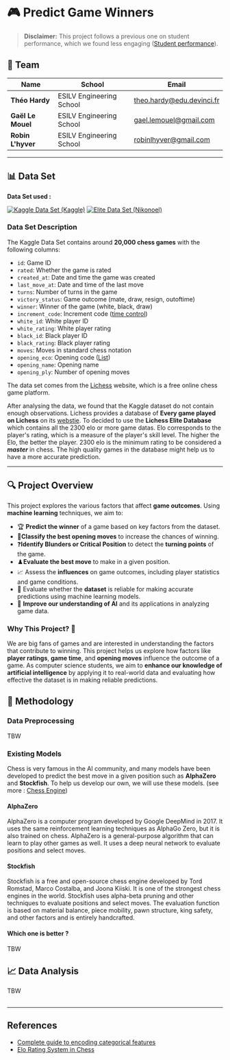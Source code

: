# 🎮 Predict Game Winners
> **Disclaimer:** This project follows a previous one on student performance, which we found less engaging ([Student performance](Data%20Analysis)).

## 👥 Team

| Name             | School                   | Email                        |
|------------------|--------------------------|------------------------------|
| **Théo Hardy**    | ESILV Engineering School | theo.hardy@edu.devinci.fr     |
| **Gaël Le Mouel** | ESILV Engineering School | gael.lemouel@gmail.com        |
| **Robin L'hyver** | ESILV Engineering School | robinlhyver@gmail.com         |

---

## 📊 Data Set

**Data Set used :**

[![Kaggle Data Set (Kaggle)](https://img.shields.io/badge/Kaggle%20Data%20Set-Kaggle-blue?style=flat-square)](https://www.kaggle.com/datasets/datasnaek/chess/data)
[![Elite Data Set (Nikonoel)](https://img.shields.io/badge/Elile%20Data%20Set-Nikonoel-blue?style=flat-square)](https://database.nikonoel.fr/)


### Data Set Description

The Kaggle Data Set contains around **20,000 chess games** with the following columns:
- `id`: Game ID
- `rated`: Whether the game is rated
- `created_at`: Date and time the game was created
- `last_move_at`: Date and time of the last move
- `turns`: Number of turns in the game
- `victory_status`: Game outcome (mate, draw, resign, outoftime)
- `winner`: Winner of the game (white, black, draw)
- `increment_code`: Increment code ([time control](https://www.chess.com/terms/chess-time-controls))
- `white_id`: White player ID
- `white_rating`: White player rating
- `black_id`: Black player ID
- `black_rating`: Black player rating
- `moves`: Moves in standard chess notation 
- `opening_eco`: Opening code ([List](https://www.365chess.com/eco.php))
- `opening_name`: Opening name
- `opening_ply`: Number of opening moves

The data set comes from the [Lichess](https://lichess.org/) website, which is a free online chess game platform.

After analysing the data, we found that the Kaggle dataset do not contain enough observations.
Lichess provides a database of **Every game played on Lichess** on its [webstie](https://database.lichess.org/).
To decided to use the **Lichess Elite Database** which contains all the 2300 elo or more game datas. 
Elo corresponds to the player's rating, which is a measure of the player's skill level. The higher the Elo, the better the player.
2300 elo is the minimum rating to be considered a ***master*** in chess. 
The high quality games in the database might help us to have a more accurate prediction.


---

## 🔍 Project Overview

This project explores the various factors that affect **game outcomes**. Using **machine learning** techniques, we aim to:

- 🏆 **Predict the winner** of a game based on key factors from the dataset.
- 🏅**Classify the best opening moves** to increase the chances of winning.
- ❓**Identify Blunders or Critical Position** to detect the **turning points** of the game.
- ♟️**Evaluate the best move** to make in a given position.
- 📈 Assess the **influences** on game outcomes, including player statistics and game conditions.
- 🤖 Evaluate whether the **dataset** is reliable for making accurate predictions using machine learning models.
- 🚀 **Improve our understanding of AI** and its applications in analyzing game data.

### Why This Project? 🎯

We are big fans of games and are interested in understanding the factors that contribute to winning. This project helps us explore how factors like **player ratings**, **game time**, and **opening moves** influence the outcome of a game.
As computer science students, we aim to **enhance our knowledge of artificial intelligence** by applying it to real-world data and evaluating how effective the dataset is in making reliable predictions.

## 🔬 Methodology
### Data Preprocessing
TBW

### Existing Models

Chess is very famous in the AI community, and many models have been developed to predict the best move in a given position such as **AlphaZero** and **Stockfish**. To help us develop our own, we will use these models. (see more : [Chess Engine](Chess_Project/Chess%20Engine))

#### AlphaZero

AlphaZero is a computer program developed by Google DeepMind in 2017. It uses the same reinforcement learning techniques as AlphaGo Zero, but it is also trained on chess. AlphaZero is a general-purpose algorithm that can learn to play other games as well. It uses a deep neural network to evaluate positions and select moves.

#### Stockfish

Stockfish is a free and open-source chess engine developed by Tord Romstad, Marco Costalba, and Joona Kiiski. It is one of the strongest chess engines in the world. Stockfish uses alpha-beta pruning and other techniques to evaluate positions and select moves. The evaluation function is based on material balance, piece mobility, pawn structure, king safety, and other factors and is entirely handcrafted.

#### Which one is better ?

TBW

## 📈 Data Analysis
TBW

##

---

## References
- [Complete guide to encoding categorical features](https://kantschants.com/complete-guide-to-encoding-categorical-features)
- [Elo Rating System in Chess](https://www.chess.com/terms/elo-rating-chess)